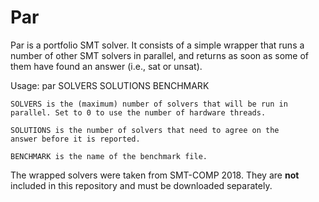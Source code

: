 # Par

Par is a portfolio SMT solver. It consists of a simple wrapper that
runs a number of other SMT solvers in parallel, and returns as soon as
some of them have found an answer (i.e., sat or unsat).

  Usage: par SOLVERS SOLUTIONS BENCHMARK

    SOLVERS is the (maximum) number of solvers that will be run in
    parallel. Set to 0 to use the number of hardware threads.

    SOLUTIONS is the number of solvers that need to agree on the
    answer before it is reported.

    BENCHMARK is the name of the benchmark file.

The wrapped solvers were taken from SMT-COMP 2018. They are **not**
included in this repository and must be downloaded separately.
